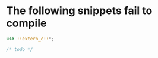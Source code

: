 # The following snippets fail to compile

```rust ,compile_fail
use ::extern_c::*;

/* todo */
```

<!-- Templated by `cargo-generate` using https://github.com/danielhenrymantilla/proc-macro-template -->
